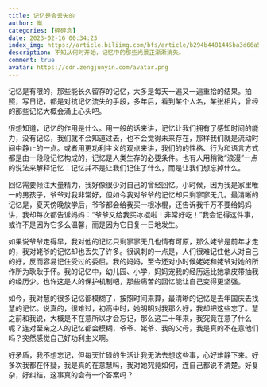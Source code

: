 ```yaml
---
title: 记忆是会丢失的
author: 胤
categories: [碎碎念]
date: 2023-02-16 00:34:23
index_img: https://article.biliimg.com/bfs/article/b294b4481445ba3d66a57f8002918085c35b7a9a.jpg@500w.webp
description: 不知从何时开始，记忆中的那些光景正渐渐消失。
comment: true
avatar: https://cdn.zengjunyin.com/avatar.png
---
```


记忆是有限的，那些能长久留存的记忆，大多是每天一遍又一遍重拾的结果。拍照，写日记，都是对抗记忆流失的手段，多年后，看到某个人名，某张相片，曾经的那些记忆大概会涌上心头吧。

很想知道，记忆的作用是什么。用一般的话来讲，记忆让我们拥有了感知时间的能力，没有记忆，我们就不会知道过去，也不会觉得未来存在，那样我们就是流动时间中静止的一点。或者用更功利主义的观点来讲，我们的的性格、行为和语言方式都是由一段段记忆构成的，记忆是人类生存的必要条件。也有人用稍微“浪漫”一点的说法来解释记忆：记忆并不是让我们记住了什么，而是让我们想忘掉什么。

回忆需要倾注大量精力，我好像很少对自己的曾经回忆。小时候，因为我是家里唯一的男孩子，爷爷对我非常好，但如今我对爷爷的记忆却只剩寥寥无几。最清晰的记忆是，夏天傍晚放学后，爷爷都会给我买一根冰棍，还告诉我千万不要给妈妈讲，我却每次都告诉妈妈：“爷爷又给我买冰棍啦！非常好吃！”我会记得这件事，或许不是因为它多么温馨，而是因为它日复一日地发生。

如果说爷爷走得早，我对他的记忆只剩寥寥无几也情有可原，那么姥爷是前年才走的，我对姥爷的记忆却也丢失了许多。很讽刺的一点是，人们很难记住他人对自己的好，反而容易记住受过的委屈。我的妈妈，至今还对小时候姥姥和姥爷对她的所作所为耿耿于怀。我的记忆中，幼儿园、小学，妈妈宠我的经历远比她拿皮带抽我的经历少。也许这是人的保护机制吧，那些痛苦的回忆能让自己变得更坚强。

如今，我对慧的很多记忆都模糊了，按照时间来算，最清晰的记忆是去年国庆去找慧的记忆。说真的，很难过，初高中时，她明明对我那么好，我却把这些忘了。慧之前和我说，大概是不在意所以才会忘记，那么这二十年来，我究竟在意了什么呢？连对至亲之人的记忆都会模糊，爷爷、姥爷、我的父母，我是真的不在意他们吗？突然感觉自己好功利主义啊。

好矛盾，我不想忘记，但每天忙碌的生活让我无法去想这些事，心好难静下来。好多次我都在怀疑，我是真的在意慧吗，我对她究竟如何，连自己都说不清楚。好复杂，好纠结，这事真的会有一个答案吗？